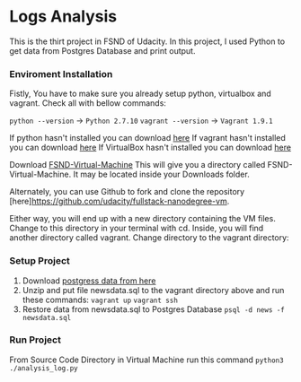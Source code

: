 # Logs Analysis

This is the thirt project in FSND of Udacity. In this project, I used Python to get data from Postgres Database and print output.

### Enviroment Installation
Fistly, You have to make sure you already setup python, virtualbox and vagrant. Check all with bellow commands:

`python --version`  -> `Python 2.7.10`
`vagrant --version` -> `Vagrant 1.9.1`

If python hasn't installed you can download [here](https://www.python.org/downloads/)
If vagrant hasn't installed you can download [here](https://www.vagrantup.com/downloads.html)
If VirtualBox hasn't installed you can download [here](https://www.virtualbox.org/wiki/Downloads)

Download [FSND-Virtual-Machine](https://d17h27t6h515a5.cloudfront.net/topher/2017/August/59822701_fsnd-virtual-machine/fsnd-virtual-machine.zip) This will give you a directory called FSND-Virtual-Machine. It may be located inside your Downloads folder.

Alternately, you can use Github to fork and clone the repository [here]https://github.com/udacity/fullstack-nanodegree-vm.

Either way, you will end up with a new directory containing the VM files. Change to this directory in your terminal with cd. Inside, you will find another directory called vagrant. Change directory to the vagrant directory:

### Setup Project

1. Download [postgress data from here](https://d17h27t6h515a5.cloudfront.net/topher/2016/August/57b5f748_newsdata/newsdata.zip) 
2. Unzip and put file newsdata.sql to the vagrant directory above and run these commands:
`vagrant up`
`vagrant ssh`
3. Restore data from newsdata.sql to Postgres Database 
`psql -d news -f newsdata.sql`

### Run Project
From Source Code Directory in Virtual Machine run this command
`python3 ./analysis_log.py`
